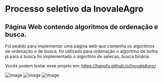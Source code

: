 # Processo seletivo da InovaleAgro
## Página Web contendo algoritmos de ordenação e busca.

Foi pedido para implementar uma página web que contenha os algoritmos de ordenação e de busca, foi utilizado para ordenação o algoritmo de bolha já para a busca foi implementado o algoritmo de selecao, busca binária.

Vocês podem testar esse projeto em: https://hanufu.github.io/InovaleAgro/

![image](https://user-images.githubusercontent.com/45810581/168142452-1a29636b-c356-4125-ba58-2533e6854118.png)
![image](https://user-images.githubusercontent.com/45810581/168142592-59e0f77b-70b5-4e53-9b64-3c852e779487.png)
![image](https://user-images.githubusercontent.com/45810581/168142663-8f9cceab-7641-4b06-b912-131e4582439b.png)

